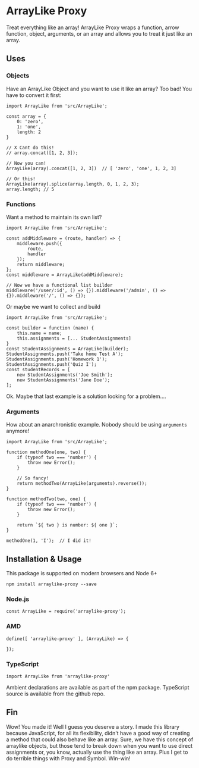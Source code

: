 # ArrayLike Proxy

Treat everything like an array! ArrayLike Proxy wraps a function, arrow function, object, arguments, or an array
 and allows you to treat it just like an array.

## Uses

### Objects

Have an ArrayLike Object and you want to use it like an array? Too bad! You have to convert it first:

```
import ArrayLike from 'src/ArrayLike';

const array = {
    0: 'zero',
    1: 'one',
    length: 2
}

// X Cant do this!
// array.concat([1, 2, 3]);

// Now you can!
ArrayLike(array).concat([1, 2, 3])  // [ 'zero', 'one', 1, 2, 3]

// Or this!
ArrayLike(array).splice(array.length, 0, 1, 2, 3);
array.length; // 5
```

### Functions

Want a method to maintain its own list?

```
import ArrayLike from 'src/ArrayLike';

const addMiddleware = (route, handler) => {
	middleware.push({
		route,
		handler
	});
	return middleware;
};
const middleware = ArrayLike(addMiddleware);

// Now we have a functional list builder
middleware('/user/:id', () => {}).middleware('/admin', () => {}).middleware('/', () => {});
```

Or maybe we want to collect and build

```
import ArrayLike from 'src/ArrayLike';

const builder = function (name) {
	this.name = name;
	this.assignments = [... StudentAssignments]
}
const StudentAssignments = ArrayLike(builder);
StudentAssignments.push('Take home Test A');
StudentAssignments.push('Homework 1');
StudentAssignments.push('Quiz I');
const studentRecords = [
	new StudentAssignments('Joe Smith');
	new StudentAssignments('Jane Doe');
];
```

Ok. Maybe that last example is a solution looking for a problem....

### Arguments

How about an anarchronistic example. Nobody should be using `arguments` anymore!

```
import ArrayLike from 'src/ArrayLike';

function methodOne(one, two) {
	if (typeof two === 'number') {
		throw new Error();
	}
	
	// So fancy!
	return methodTwo(ArrayLike(arguments).reverse());
}

function methodTwo(two, one) {
	if (typeof two === 'number') {
		throw new Error();
	}
	
	return `${ two } is number: ${ one }`;
}

methodOne(1, 'I');  // I did it!
```

## Installation & Usage

This package is supported on modern browsers and Node 6+

`npm install arraylike-proxy --save`

### Node.js

`const ArrayLike = require('arraylike-proxy');`

### AMD

```
define([ 'arraylike-proxy' ], (ArrayLike) => {
	
});
```

### TypeScript

`import ArrayLike from 'arraylike-proxy'`

Ambient declarations are available as part of the npm package. TypeScript source is available from the github repo.

## Fin

Wow! You made it! Well I guess you deserve a story. I made this library because JavaScript, for all its flexibility,
	didn't have a good way of creating a method that could also behave like an array. Sure, we have this concept
	of arraylike objects, but those tend to break down when you want to use direct assignments or, you know, actually
	use the thing like an array. Plus I get to do terrible things with Proxy and Symbol. Win-win!
